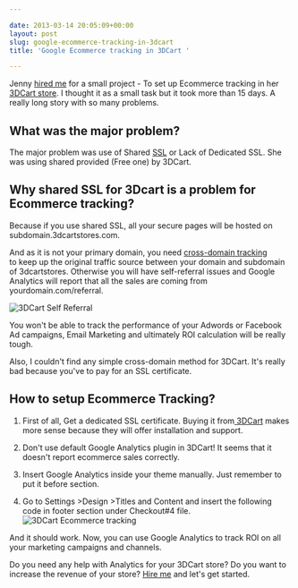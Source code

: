 ```yaml
---

date: 2013-03-14 20:05:09+00:00
layout: post
slug: google-ecommerce-tracking-in-3dcart
title: 'Google Ecommerce tracking in 3DCart '

---
```


Jenny [hired me](https://www.elance.com/s/startby/) for a small project - To set up Ecommerce tracking in her [3DCart store](http://fashionreflection.com.au). I thought it as a small task but it took more than 15 days. A really long story with so many problems.


## What was the major problem?


The major problem was use of Shared [SSL](http://en.wikipedia.org/wiki/Certificate_authority#Domain_Validation) or Lack of Dedicated SSL. She was using shared provided (Free one) by 3DCart.


## Why shared SSL for 3Dcart is a problem for Ecommerce tracking?


Because if you use shared SSL, all your secure pages will be hosted on subdomain.3dcartstores.com.

And as it is not your primary domain, you need [cross-domain tracking ](//developers.google.com/analytics/devguides/collection/gajs/gaTrackingSite)to keep up the original traffic source between your domain and subdomain of 3dcartstores. Otherwise you will have self-referral issues and Google Analytics will report that all the sales are coming from yourdomain.com/referral.

![3DCart Self Referral](http://dl.dropboxusercontent.com/u/19894695/myblog/3DCart-Self-Referral.png)

You won't be able to track the performance of your Adwords or Facebook Ad campaigns, Email Marketing and ultimately ROI calculation will be really tough.

Also, I couldn't find any simple cross-domain method for 3DCart. It's really bad because you've to pay for an SSL certificate.


## How to setup Ecommerce Tracking?

1. First of all, Get a dedicated SSL certificate. Buying it from[ 3DCart](http://www.3dcart.com/ecommerce-ssl-certificates.html) makes more sense because they will offer installation and support.

2. Don't use default Google Analytics plugin in 3DCart! It seems that it doesn't report ecommerce sales correctly.

3. Insert Google Analytics inside your theme manually. Just remember to put it before </head> section.

4. Go to Settings >Design >Titles and Content and insert the following code in footer section under Checkout#4 file.
![3DCart Ecommerce tracking](http://dl.dropboxusercontent.com/u/19894695/myblog/Capture.png)


And it should work. Now, you can use Google Analytics to track ROI on all your marketing campaigns and channels.

Do you need any help with Analytics for your 3DCart store? Do you want to increase the revenue of your store? [Hire me](http://bit.ly/ankitelance) and let's get started.
